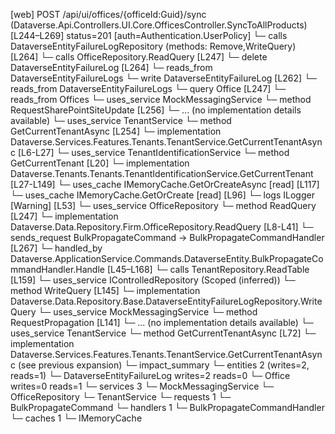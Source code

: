 [web] POST /api/ui/offices/{officeId:Guid}/sync  (Dataverse.Api.Controllers.UI.Core.OfficesController.SyncToAllProducts)  [L244–L269] status=201 [auth=Authentication.UserPolicy]
  └─ calls DataverseEntityFailureLogRepository (methods: Remove,WriteQuery) [L264]
  └─ calls OfficeRepository.ReadQuery [L247]
  └─ delete DataverseEntityFailureLog [L264]
    └─ reads_from DataverseEntityFailureLogs
  └─ write DataverseEntityFailureLog [L262]
    └─ reads_from DataverseEntityFailureLogs
  └─ query Office [L247]
    └─ reads_from Offices
  └─ uses_service MockMessagingService
    └─ method RequestSharePointSiteUpdate [L256]
      └─ ... (no implementation details available)
  └─ uses_service TenantService
    └─ method GetCurrentTenantAsync [L254]
      └─ implementation Dataverse.Services.Features.Tenants.TenantService.GetCurrentTenantAsync [L6-L27]
        └─ uses_service TenantIdentificationService
          └─ method GetCurrentTenant [L20]
            └─ implementation Dataverse.Tenants.Tenants.TenantIdentificationService.GetCurrentTenant [L27-L149]
              └─ uses_cache IMemoryCache.GetOrCreateAsync [read] [L117]
              └─ uses_cache IMemoryCache.GetOrCreate [read] [L96]
              └─ logs ILogger<ITenantIdentificationService> [Warning] [L53]
  └─ uses_service OfficeRepository
    └─ method ReadQuery [L247]
      └─ implementation Dataverse.Data.Repository.Firm.OfficeRepository.ReadQuery [L8-L41]
  └─ sends_request BulkPropagateCommand -> BulkPropagateCommandHandler [L267]
    └─ handled_by Dataverse.ApplicationService.Commands.DataverseEntity.BulkPropagateCommandHandler.Handle [L45–L168]
      └─ calls TenantRepository.ReadTable [L159]
      └─ uses_service IControlledRepository<DataverseEntityFailureLog> (Scoped (inferred))
        └─ method WriteQuery [L145]
          └─ implementation Dataverse.Data.Repository.Base.DataverseEntityFailureLogRepository.WriteQuery
      └─ uses_service MockMessagingService
        └─ method RequestPropagation [L141]
          └─ ... (no implementation details available)
      └─ uses_service TenantService
        └─ method GetCurrentTenantAsync [L72]
          └─ implementation Dataverse.Services.Features.Tenants.TenantService.GetCurrentTenantAsync (see previous expansion)
  └─ impact_summary
    └─ entities 2 (writes=2, reads=1)
      └─ DataverseEntityFailureLog writes=2 reads=0
      └─ Office writes=0 reads=1
    └─ services 3
      └─ MockMessagingService
      └─ OfficeRepository
      └─ TenantService
    └─ requests 1
      └─ BulkPropagateCommand
    └─ handlers 1
      └─ BulkPropagateCommandHandler
    └─ caches 1
      └─ IMemoryCache


